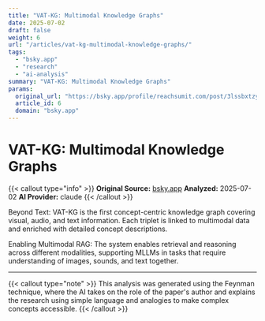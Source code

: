 ```yaml
---
title: "VAT-KG: Multimodal Knowledge Graphs"
date: 2025-07-02
draft: false
weight: 6
url: "/articles/vat-kg-multimodal-knowledge-graphs/"
tags:
  - "bsky.app"
  - "research"
  - "ai-analysis"
summary: "VAT-KG: Multimodal Knowledge Graphs"
params:
  original_url: "https://bsky.app/profile/reachsumit.com/post/3lssbxtzylc22"
  article_id: 6
  domain: "bsky.app"
---
```


# VAT-KG: Multimodal Knowledge Graphs

{{< callout type="info" >}}
**Original Source:** [bsky.app](https://bsky.app/profile/reachsumit.com/post/3lssbxtzylc22)
**Analyzed:** 2025-07-02
**AI Provider:** claude
{{< /callout >}}

Beyond Text: VAT-KG is the first concept-centric knowledge graph covering visual, audio, and text information. Each triplet is linked to multimodal data and enriched with detailed concept descriptions.

Enabling Multimodal RAG: The system enables retrieval and reasoning across different modalities, supporting MLLMs in tasks that require understanding of images, sounds, and text together.

---

{{< callout type="note" >}}
This analysis was generated using the Feynman technique, where the AI takes on the role of the paper's author and explains the research using simple language and analogies to make complex concepts accessible.
{{< /callout >}}
